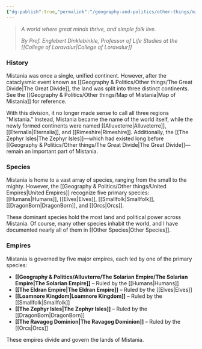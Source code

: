 ```yaml
---
{"dg-publish":true,"permalink":"/geography-and-politics/other-things/mistania/"}
---
```



> _A world where great minds thrive, and simple folk live._
> 
> _By Prof. Englebert Dinklebinkle, Professor of Life Studies at the [[College of Loravalur\|College of Loravalur]]_

### History

Mistania was once a single, unified continent. However, after the cataclysmic event known as [[Geography & Politics/Other things/The Great Divide\|The Great Divide]], the land was split into three distinct continents. See the [[Geography & Politics/Other things/Map of Mistania\|Map of Mistania]] for reference.

With this division, it no longer made sense to call all three regions "Mistania." Instead, Mistania became the name of the world itself, while the newly formed continents were named [[Alluveterre\|Alluveterre]], [[Eternalia\|Eternalia]], and [[Rimeshire\|Rimeshire]]. Additionally, the [[The Zephyr Isles\|The Zephyr Isles]]—which had existed long before [[Geography & Politics/Other things/The Great Divide\|The Great Divide]]—remain an important part of Mistania.

### Species

Mistania is home to a vast array of species, ranging from the small to the mighty. However, the [[Geography & Politics/Other things/United Empires\|United Empires]] recognize five primary species: [[Humans\|Humans]], [[Elves\|Elves]], [[Smallfolk\|Smallfolk]], [[DragonBorn\|DragonBorn]], and [[Orcs\|Orcs]].

These dominant species hold the most land and political power across Mistania. Of course, many other species inhabit the world, and I have documented nearly all of them in [[Other Species\|Other Species]].

### Empires

Mistania is governed by five major empires, each led by one of the primary species:

- **[[Geography & Politics/Alluvterre/The Solarian Empire/The Solarian Empire\|The Solarian Empire]]** – Ruled by the [[Humans\|Humans]]
- **[[The Eldran Empire\|The Eldran Empire]]** – Ruled by the [[Elves\|Elves]]
- **[[Loamnore Kingdom\|Loamnore Kingdom]]** – Ruled by the [[Smallfolk\|Smallfolk]]
- **[[The Zephyr Isles\|The Zephyr Isles]]** – Ruled by the [[DragonBorn\|DragonBorn]]
- **[[The Ravagog Dominion\|The Ravagog Dominion]]** – Ruled by the [[Orcs\|Orcs]]

These empires divide and govern the lands of Mistania.